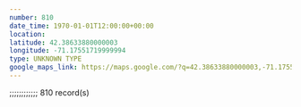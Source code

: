 ```yaml
---
number: 810
date_time: 1970-01-01T12:00:00+00:00
location: 
latitude: 42.38633880000003
longitude: -71.17551719999994
type: UNKNOWN TYPE
google_maps_link: https://maps.google.com/?q=42.38633880000003,-71.17551719999994
---
```


;;;;;;;;;;;;                                                                                             810 record(s)
